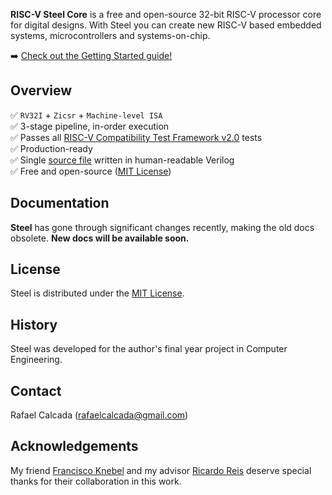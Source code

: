 **RISC-V Steel Core** is a free and open-source 32-bit RISC-V processor core for digital designs. With Steel you can create new RISC-V based embedded systems, microcontrollers and systems-on-chip.

:arrow_right: [Check out the Getting Started guide!](https://rafaelcalcada.github.io/steel-core/getting-started/)

## Overview

:white_check_mark: `RV32I` + `Zicsr` + `Machine-level ISA` <br/>
:white_check_mark: 3-stage pipeline, in-order execution <br/>
:white_check_mark: Passes all [RISC-V Compatibility Test Framework v2.0](https://github.com/riscv-non-isa/riscv-arch-test) tests <br/>
:white_check_mark: Production-ready <br/>
:white_check_mark: Single [source file](riscv_steel_core.v) written in human-readable Verilog <br/>
:white_check_mark: Free and open-source ([MIT License](LICENSE.md))

## Documentation

**Steel** has gone through significant changes recently, making the old docs obsolete. **New docs will be available soon.**

## License

Steel is distributed under the [MIT License](LICENSE.md).

## History

Steel was developed for the author's final year project in Computer Engineering. 

## Contact

Rafael Calcada (rafaelcalcada@gmail.com)

## Acknowledgements

My friend [Francisco Knebel](https://github.com/FranciscoKnebel) and my advisor [Ricardo Reis](https://www.linkedin.com/in/ricardo-reis-bab4575/) deserve special thanks for their collaboration in this work.
